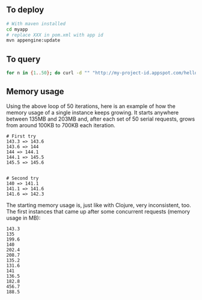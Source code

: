 ## To deploy
```bash
# With maven installed
cd myapp
# replace XXX in pom.xml with app id
mvn appengine:update
```

## To query
```bash
for n in {1..50}; do curl -d "" "http://my-project-id.appspot.com/hello"; done
```

## Memory usage
Using the above loop of 50 iterations, here is an example of how the memory
usage of a single instance keeps growing. It starts anywhere between 135MB and
203MB and, after each set of 50 serial requests, grows from around 100KB to
700KB each iteration.

```text
# First try
143.3 => 143.6
143.6 => 144
144 => 144.1
144.1 => 145.5
145.5 => 145.6


# Second try
140 => 141.1
141.1 => 141.6
141.6 => 142.3
```

The starting memory usage is, just like with Clojure, very inconsistent, too.
The first instances that came up after some concurrent requests (memory usage in
MB):

```text
143.3
135
199.6
140
202.4
208.7
135.2
131.6
141
136.5
182.8
456.7
188.5
```
